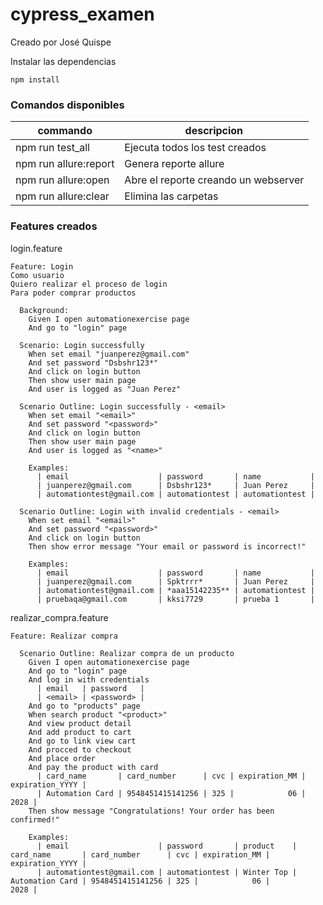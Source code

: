 # cypress_examen
Creado por José Quispe


Instalar las dependencias
```
npm install
```


### Comandos disponibles
| commando  | descripcion |
| ------------- | ------------- |
|npm run test_all  | Ejecuta todos los test creados  |
|npm run allure:report | Genera reporte allure  |
|npm run allure:open|Abre el reporte creando un webserver|
|npm run allure:clear|Elimina las carpetas|


### Features creados

login.feature

```
Feature: Login
Como usuario 
Quiero realizar el proceso de login
Para poder comprar productos

  Background: 
    Given I open automationexercise page
    And go to "login" page

  Scenario: Login successfully
    When set email "juanperez@gmail.com"
    And set password "Dsbshr123*"
    And click on login button
    Then show user main page
    And user is logged as "Juan Perez"

  Scenario Outline: Login successfully - <email>
    When set email "<email>"
    And set password "<password>"
    And click on login button
    Then show user main page
    And user is logged as "<name>"

    Examples: 
      | email                    | password       | name           |
      | juanperez@gmail.com      | Dsbshr123*     | Juan Perez     |
      | automationtest@gmail.com | automationtest | automationtest |

  Scenario Outline: Login with invalid credentials - <email>
    When set email "<email>"
    And set password "<password>"
    And click on login button
    Then show error message "Your email or password is incorrect!"

    Examples: 
      | email                    | password       | name           |
      | juanperez@gmail.com      | Spktrrr*       | Juan Perez     |
      | automationtest@gmail.com | *aaa15142235** | automationtest |
      | pruebaqa@gmail.com       | kksi7729       | prueba 1       |

```

realizar_compra.feature

```
Feature: Realizar compra

  Scenario Outline: Realizar compra de un producto
    Given I open automationexercise page
    And go to "login" page
    And log in with credentials
      | email   | password   |
      | <email> | <password> |
    And go to "products" page
    When search product "<product>"
    And view product detail
    And add product to cart
    And go to link view cart
    And procced to checkout
    And place order
    And pay the product with card
      | card_name       | card_number      | cvc | expiration_MM | expiration_YYYY |
      | Automation Card | 9548451415141256 | 325 |            06 |            2028 |
    Then show message "Congratulations! Your order has been confirmed!"

    Examples: 
      | email                    | password       | product    | card_name       | card_number      | cvc | expiration_MM | expiration_YYYY |
      | automationtest@gmail.com | automationtest | Winter Top | Automation Card | 9548451415141256 | 325 |            06 |            2028 |

```